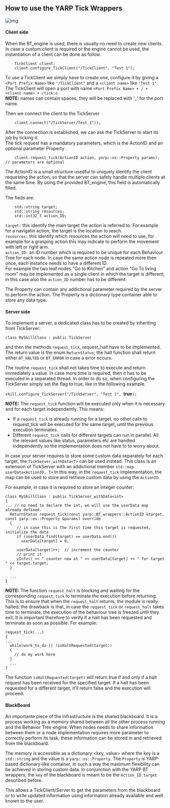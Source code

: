 ## How to use the YARP Tick Wrappers

![img](basic_BT_wrappers.png)

#### Client side
When the BT_engine is used, there is usually no need to create new clients. 
In case a custom client is required or the engine cannot be used, the instantiation of a client can be done as follow.

```
    TickClient client;
    client.configure_TickClient("/TickClient", "Test 1");
```

To use a TickClient we simply have to create one,  configure it by giving a `<Port Prefix Name>` like `"/TickClient"` 
and a `<client name>` like `"Test 1"`. The TickClient will open a port with name `<Port Prefix Name> + / + <client name> + /tick:o`
<br> **NOTE:** names can contain spaces, they will be replaced with '_' for the port name.

Then we connect the client to the TickServer
```
    client.connect("/TickServer/Test_1"));
```
    
After the connection is established, we can ask the TickServer to start its job by ticking it.<br>
The tick request has a mandatory parameters, which is the ActionID <action> and an optional parameter Property <params>.

```
    client.request_tick(ActionID action, yarp::os::Property params);  // parameters are optional
```

The ActionID is a small structure usedful to uniquely identify the client requesting the action, so that the server can safely  handle multiple clients at the same time. 
By using the provided BT_engine, this field is automatically filled. 

The fieds are:
```
    std::string target;
    std::string resources;
    std::int32_t action_ID;
```

`target:` this identify the main target the action is referred to. For example for a navigatin action, the target is the location to reach. <br>
`resources:` this identify which resources the action will need to use, for example for a grasping action this may indicate to perform the movement with left or right arm. <br>
`action_ID:` an ID number which is required to be unique for each Behaviour Tree for each node. In case the same action node is repeated more then once, each instance needs to have a different ID. <br>
For example the two leaf nodes "Go to Kitchen" and action "Go To living room" may be implemented as a single client 
in which the target is different; in this case also the `action_ID` number has to be different.

The Property <params> can contain any addictional parameter required by the server to perform the action. The Property is a dictionary type container able to store any data type.

#### Server side

To implement a server, a dedicated class has to be created by inheriting from TickServer:

`class MySkillClass : public TickServer` 

and then the methods `request_tick`, request_halt have to be implemented. 
The return value is the enum `ReturnStatus`; the halt function shall return either `BT_HALTED` or `BT_ERROR` in case a error occurs.

The routine `request_tick` shall not takes time to execute and return immediately a value. In case more time is required, 
then it has to be executed in a separated thread. In order to do so, when configuring the TickServer simply set the <threaded>
flag to true, like in the following example.

`skill.configure_TickServer("/TickServer", "Test 1", `**true**`);`

**NOTE:** The `request_tick` function will be executed only when it is necessary and for each target independently. 
This means:
- If a `request_tick` is already running for a target, no other calls to request_tick will be executed for the same target, 
  until the previous execution terminates.
- Different `request_tick` calls for different targets can run in parallel. All the relevant values like status, parameters etc are 
  handled independently so the implementation does not have to to worry about.
  
  
In case your server requires to store some custom data separately for each target, the `TickServer_withData<T>` can be used instead.
This class is an extension of TickServer with an addictional member `std::map userData<ActionID, T>` 
In this way, in the `request_tick` implementation, the map can be used to store and retrieve custom data by using the `ActionID`.
  
For example, in case it is required to store an integer counter: 
```
class MySkillClass : public TickServer_withData<int>
{
... // no need to declare the int, we will use the userData map already defined.
  ReturnStatus request_tick(const yarp::BT_wrappers::ActionID &target, const yarp::os::Property &params) override
  {
     // in case this is the first time this target is requested, initialize the data
     if (userData.find(target) == userData.end())
       userData[target] = 0;
  
     userData[target]++;  // increment the counter
     // print it
     yInfo() << " counter now at " << userData[target] << " for target " << target.target;
  }
  
  ...
}
 ```
 
**NOTE:** The function `request_halt` is blocking and waiting for the corresponding `request_tick` to terminate the execution before returning. This is to ensure that when the `request_halt` returns, the module is really halted; the 
drawback is that, in case the `request_tick` or `request_halt` takes time to terminate, the execution of the behaviour tree is freezed until they exit.
It is important therefore to verify if a halt has been requested and terminate as soon as possible. For example:
``` 
request_tick(...)
{
...
  while(work_to_do || !isHaltRequested(target))
  {
    // do my work here
  }
  ...
}
```
The function `isHaltRequested(target)` will return true if and only if a halt request has been received for the specified target. If a halt has been requested for a different target, it'll return false and the execution will proceed.


#### BlackBoard

An importante piece of the infrastructure is the shared blackboard. It is a process working as a memory shared between 
all the other process running and the Behavior Tree engine.
When nodes needs to share information between them or a node implementation requires more parameter to correctly perform
its task, these information can be stored in and retrieved from the blackboard.

The memory is accessible as a dictionary <key, value> where the key is a `std::string` and the value is a `yarp::os::Property`. The `Property` is YARP-based dictionary-like container, in such a way the maximum flexibility can be achieved in storing custom data.
In conjunction with the YARP BT wrappers, the `key` of the blackboard is meant to be the `Action_ID target` described before.

This allows a TickClient/Server to get the parameters from the blackboard or to write updated information using information already available and well known to the user.



